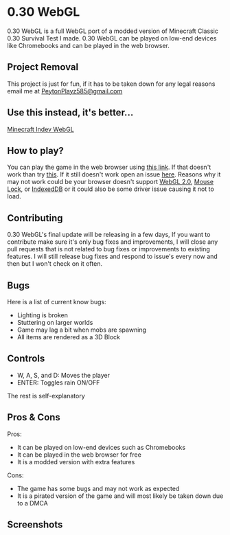 # 0.30 WebGL

0.30 WebGL is a full WebGL port of a modded version of Minecraft Classic 0.30 Survival Test I made. 0.30 WebGL can be played on low-end devices like Chromebooks and can be played in the web browser.

## Project Removal
This project is just for fun, if it has to be taken down for any legal reasons email me at PeytonPlayz585@gmail.com

## Use this instead, it's better...
[Minecraft Indev WebGL](https://github.com/PeytonPlayz595/Minecraft-Indev-WebGL)

## How to play?
You can play the game in the web browser using [this link](https://minecraft-classic-forever.peytonplayz595.repl.co/). If that doesn't work than try [this](https://peytonplayz595.github.io/0.30-WebGL/js/). If it still doesn't work open an issue [here](https://github.com/PeytonPlayz595/0.30-WebGL/issues).
Reasons why it may not work could be your browser doesn't support [WebGL 2.0](https://developer.mozilla.org/en-US/docs/Web/API/WebGL_API), [Mouse Lock](https://developer.mozilla.org/en-US/docs/Web/API/Pointer_Lock_API), or [IndexedDB](https://developer.mozilla.org/en-US/docs/Web/API/IndexedDB_API) or it could also be some driver issue causing it not to load.

## Contributing
0.30 WebGL's final update will be releasing in a few days, If you want to contribute make sure it's only bug fixes and improvements, I will close any pull requests that is not related to bug fixes or improvements to existing features. I will still release bug fixes and respond to issue's every now and then but I won't check on it often.

## Bugs
Here is a list of current know bugs:
- Lighting is broken
- Stuttering on larger worlds
- Game may lag a bit when mobs are spawning
- All items are rendered as a 3D Block

## Controls
- W, A, S, and D: Moves the player
- ENTER: Toggles rain ON/OFF
  
The rest is self-explanatory

## Pros & Cons

Pros:
- It can be played on low-end devices such as Chromebooks
- It can be played in the web browser for free
- It is a modded version with extra features

Cons:
- The game has some bugs and may not work as expected
- It is a pirated version of the game and will most likely be taken down due to a DMCA

## Screenshots
